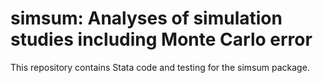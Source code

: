 # simsum: Analyses of simulation studies including Monte Carlo error

This repository contains Stata code and testing for the simsum package.
